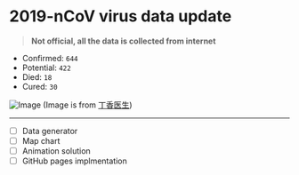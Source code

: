 # 2019-nCoV virus data update
> **Not official, all the data is collected from internet**

- Confirmed: `644`
- Potential: `422`
- Died: `18`
- Cured: `30`

![Image](https://img1.dxycdn.com/2020/0123/415/3392507170083204479-73.jpg)
(Image is from [丁香医生](https://3g.dxy.cn/newh5/view/pneumonia?from=timeline&isappinstalled=0&scene=2&clicktime=1579606478&enterid=1579606478))

---
- [ ] Data generator
- [ ] Map chart
- [ ] Animation solution
- [ ] GitHub pages implmentation